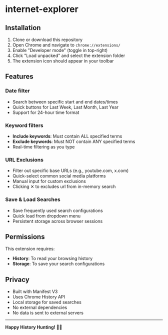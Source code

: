 # internet-explorer


## Installation

1. Clone or download this repository
2. Open Chrome and navigate to `chrome://extensions/`
3. Enable "Developer mode" (toggle in top-right)
4. Click "Load unpacked" and select the extension folder
5. The extension icon should appear in your toolbar

## Features

### Date filter
- Search between specific start and end dates/times
- Quick buttons for Last Week, Last Month, Last Year
- Support for 24-hour time format

### Keyword filters
- **Include keywords**: Must contain ALL specified terms
- **Exclude keywords**: Must NOT contain ANY specified terms
- Real-time filtering as you type

### URL Exclusions
- Filter out specific base URLs (e.g., youtube.com, x.com)
- Quick-select common social media platforms
- Manual input for custom exclusions
- Clicking ✕ to excludes url from in-memory search

### Save & Load Searches
- Save frequently used search configurations
- Quick load from dropdown menu
- Persistent storage across browser sessions
## Permissions

This extension requires:
- **History**: To read your browsing history
- **Storage**: To save your search configurations

## Privacy

- Built with Manifest V3
- Uses Chrome History API
- Local storage for saved searches
- No external dependencies
- No data is sent to external servers
---

**Happy History Hunting! 🕵️‍♂️**